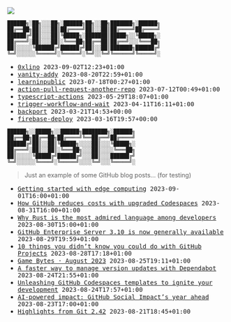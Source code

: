 <img src="https://github-profile-trophy.vercel.app/?username=0xlino&theme=onedark"/>

```
██████╗░██╗░░░██╗░██████╗██╗░░██╗███████╗░██████╗
██╔══██╗██║░░░██║██╔════╝██║░░██║██╔════╝██╔════╝
██████╔╝██║░░░██║╚█████╗░███████║█████╗░░╚█████╗░
██╔═══╝░██║░░░██║░╚═══██╗██╔══██║██╔══╝░░░╚═══██╗
██║░░░░░╚██████╔╝██████╔╝██║░░██║███████╗██████╔╝
╚═╝░░░░░░╚═════╝░╚═════╝░╚═╝░░╚═╝╚══════╝╚═════╝░
```

<!-- PUSHES:START -->

- <samp>[0xlino](https://github.com/0xlino/0xlino) <kbd>2023-09-02T12:23+01:00</kbd></samp>
- <samp>[vanity-addy](https://github.com/0xlino/vanity-addy) <kbd>2023-08-20T22:59+01:00</kbd></samp>
- <samp>[learninpublic](https://github.com/0xlino/learninpublic) <kbd>2023-07-18T00:27+01:00</kbd></samp>
- <samp>[action-pull-request-another-repo](https://github.com/0xlino/action-pull-request-another-repo) <kbd>2023-07-12T00:49+01:00</kbd></samp>
- <samp>[typescript-actions](https://github.com/0xlino/typescript-actions) <kbd>2023-05-29T18:07+01:00</kbd></samp>
- <samp>[trigger-workflow-and-wait](https://github.com/0xlino/trigger-workflow-and-wait) <kbd>2023-04-11T16:11+01:00</kbd></samp>
- <samp>[backport](https://github.com/0xlino/backport) <kbd>2023-03-21T14:53+00:00</kbd></samp>
- <samp>[firebase-deploy](https://github.com/0xlino/firebase-deploy) <kbd>2023-03-16T19:57+00:00</kbd></samp>

<!-- PUSHES:END -->

```
██████╗░░█████╗░░██████╗████████╗░██████╗
██╔══██╗██╔══██╗██╔════╝╚══██╔══╝██╔════╝
██████╔╝██║░░██║╚█████╗░░░░██║░░░╚█████╗░
██╔═══╝░██║░░██║░╚═══██╗░░░██║░░░░╚═══██╗
██║░░░░░╚█████╔╝██████╔╝░░░██║░░░██████╔╝
╚═╝░░░░░░╚════╝░╚═════╝░░░░╚═╝░░░╚═════╝░
```

> Just an example of some GitHub blog posts... (for testing)

<!-- POSTS:START -->

- <samp>[Getting started with edge computing](https://github.blog/2023-09-01-getting-started-with-edge-computing/) <kbd>2023-09-01T16:00+01:00</kbd></samp>
- <samp>[How GitHub reduces costs with upgraded Codespaces](https://github.blog/2023-08-31-how-github-reduces-costs-with-upgraded-codespaces/) <kbd>2023-08-31T16:00+01:00</kbd></samp>
- <samp>[Why Rust is the most admired language among developers](https://github.blog/2023-08-30-why-rust-is-the-most-admired-language-among-developers/) <kbd>2023-08-30T15:00+01:00</kbd></samp>
- <samp>[GitHub Enterprise Server 3.10 is now generally available](https://github.blog/2023-08-29-github-enterprise-server-3-10-is-now-generally-available/) <kbd>2023-08-29T19:59+01:00</kbd></samp>
- <samp>[10 things you didn’t know you could do with GitHub Projects](https://github.blog/2023-08-28-10-things-you-didnt-know-you-could-do-with-github-projects/) <kbd>2023-08-28T17:18+01:00</kbd></samp>
- <samp>[Game Bytes · August 2023](https://github.blog/2023-08-25-game-bytes-august-2023/) <kbd>2023-08-25T19:11+01:00</kbd></samp>
- <samp>[A faster way to manage version updates with Dependabot](https://github.blog/2023-08-24-a-faster-way-to-manage-version-updates-with-dependabot/) <kbd>2023-08-24T21:55+01:00</kbd></samp>
- <samp>[Unleashing GitHub Codespaces templates to ignite your development](https://github.blog/2023-08-24-unleashing-github-codespaces-templates-to-ignite-your-development/) <kbd>2023-08-24T17:57+01:00</kbd></samp>
- <samp>[AI-powered impact: GitHub Social Impact’s year ahead](https://github.blog/2023-08-23-ai-powered-impact-github-social-impacts-year-ahead/) <kbd>2023-08-23T17:00+01:00</kbd></samp>
- <samp>[Highlights from Git 2.42](https://github.blog/2023-08-21-highlights-from-git-2-42/) <kbd>2023-08-21T18:45+01:00</kbd></samp>

<!-- POSTS:END -->
